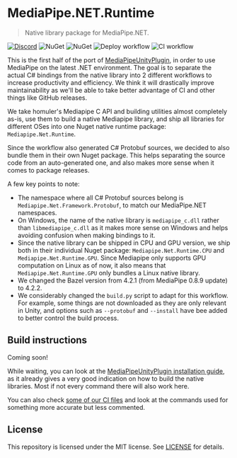 # MediaPipe.NET.Runtime

> Native library package for MediaPipe.NET.

[![Discord](https://img.shields.io/discord/871618277258960896?color=7289DA&label=%20&logo=discord&logoColor=white)](https://go.vignetteapp.org/discord) ![NuGet](https://img.shields.io/nuget/v/MediaPipe.NET.Runtime.CPU) ![NuGet](https://img.shields.io/nuget/v/MediaPipe.NET.Runtime.GPU) ![Deploy workflow](https://github.com/vignetteapp/MediaPipe.NET.Runtime/actions/workflows/deploy-all.yml/badge.svg) ![CI workflow](https://github.com/vignetteapp/MediaPipe.NET.Runtime/actions/workflows/ci.yml/badge.svg)

This is the first half of the port of [MediaPipeUnityPlugin](https://github.com/homuler/MediaPipeUnityPlugin/), in order to use MediaPipe on the latest .NET environment. The goal is to separate the actual C# bindings from the native library into 2 different workflows to increase productivity and efficiency. We think it will drastically improve maintainability as we'll be able to take better advantage of CI and other things like GitHub releases.

We take homuler's Mediapipe C API and building utilities almost completely as-is, use them to build a native Mediapipe library, and ship all libraries for different OSes into one Nuget native runtime package: `Mediapipe.Net.Runtime`.

Since the workflow also generated C# Protobuf sources, we decided to also bundle them in their own Nuget package. This helps separating the source code from an auto-generated one, and also makes more sense when it comes to package releases.

A few key points to note:
- The namespace where all C# Protobuf sources belong is `Mediapipe.Net.Framework.Protobuf`, to match our MediaPipe.NET namespaces.
- On Windows, the name of the native library is `mediapipe_c.dll` rather than `libmediapipe_c.dll` as it makes more sense on Windows and helps avoiding confusion when making bindings to it.
- Since the native library can be shipped in CPU and GPU version, we ship both in their individual Nuget package: `Mediapipe.Net.Runtime.CPU` and `Mediapipe.Net.Runtime.GPU`. Since Mediapipe only supports GPU computation on Linux as of now, it also means that `Mediapipe.Net.Runtime.GPU` only bundles a Linux native library.
- We changed the Bazel version from 4.2.1 (from MediaPipe 0.8.9 update) to 4.2.2.
- We considerably changed the `build.py` script to adapt for this workflow. For example, some things are not downloaded as they are only relevant in Unity, and options such as `--protobuf` and `--install` have bee added to better control the build process.

## Build instructions

Coming soon!

While waiting, you can look at the [MediaPipeUnityPlugin installation guide](https://github.com/homuler/MediaPipeUnityPlugin/wiki/Installation-Guide), as it already gives a very good indication on how to build the native libraries. Most if not every command there will also work here.

You can also check [some of our CI files](https://github.com/vignetteapp/MediaPipe.NET.Runtime/blob/ci/.github/workflows/ci.yml) and look at the commands used for something more accurate but less commented.

## License

This repository is licensed under the MIT license. See [LICENSE](LICENSE) for details.
